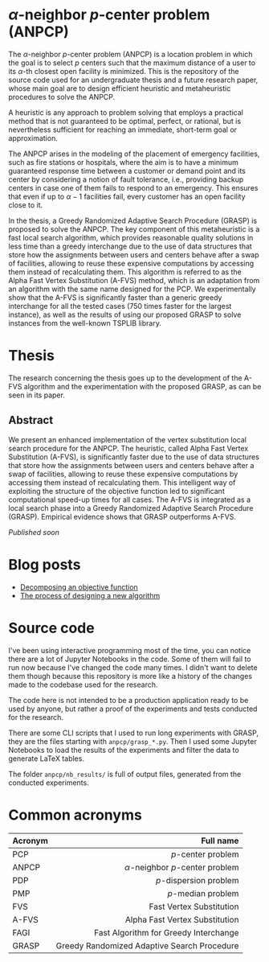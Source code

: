 # _α_-neighbor _p_-center problem (ANPCP)

The _α_-neighbor _p_-center problem (ANPCP) is a location problem in which the goal is to select $p$ centers such that the maximum distance of a user to its $\alpha$-th closest open facility is minimized.
This is the repository of the source code used for an undergraduate thesis and a future research paper, whose main goal are to design efficient heuristic and metaheuristic procedures to solve the ANPCP.

A heuristic is any approach to problem solving that employs a practical method that is not guaranteed to be optimal, perfect, or rational, but is nevertheless sufficient for reaching an immediate, short-term goal or approximation.

The ANPCP arises in the modeling of the placement of emergency facilities, such as fire stations or hospitals, where the aim is to have a minimum guaranteed response time between a customer or demand point and its center by considering a notion of fault tolerance, i.e., providing backup centers in case one of them fails to respond to an emergency.
This ensures that even if up to $\alpha - 1$ facilities fail, every customer has an open facility close to it.

In the thesis, a Greedy Randomized Adaptive Search Procedure (GRASP) is proposed to solve the ANPCP.
The key component of this metaheuristic is a fast local search algorithm, which provides reasonable quality solutions in less time than a greedy interchange due to the use of data structures that store how the assignments between users and centers behave after a swap of facilities, allowing to reuse these expensive computations by accessing them instead of recalculating them.
This algorithm is referred to as the Alpha Fast Vertex Substitution (A-FVS) method, which is an adaptation from an algorithm with the same name designed for the PCP.
We experimentally show that the A-FVS is significantly faster than a generic greedy interchange for all the tested cases (750 times faster for the largest instance), as well as the results of using our proposed GRASP to solve instances from the well-known TSPLIB library.

# Thesis

The research concerning the thesis goes up to the development of the A-FVS algorithm and the experimentation with the proposed GRASP, as can be seen in its paper.

## Abstract

We present an enhanced implementation of the vertex substitution local search procedure for the ANPCP.
The heuristic, called Alpha Fast Vertex Substitution (A-FVS), is significantly faster due to the use of data structures that store how the assignments between users and centers behave after a swap of facilities, allowing to reuse these expensive computations by accessing them instead of recalculating them.
This intelligent way of exploiting the structure of the objective function led to significant computational speed-up times for all cases.
The A-FVS is integrated as a local search phase into a Greedy Randomized Adaptive Search Procedure (GRASP).
Empirical evidence shows that GRASP outperforms A-FVS.

*Published soon*

# Blog posts

- [Decomposing an objective function](https://netotz.github.io/posts/decomposing-of/)
- [The process of designing a new algorithm](https://netotz.github.io/posts/a-fvs/)

# Source code

I've been using interactive programming most of the time, you can notice there are a lot of Jupyter Notebooks in the code.
Some of them will fail to run now because I've changed the code many times.
I didn't want to delete them though because this repository is more like a history of the changes made to the codebase used for the research.

The code here is not intended to be a production application ready to be used by anyone, but rather a proof of the experiments and tests conducted for the research.

There are some CLI scripts that I used to run long experiments with GRASP, they are the files starting with `anpcp/grasp_*.py`.
Then I used some Jupyter Notebooks to load the results of the experiments and filter the data to generate LaTeX tables.

The folder `anpcp/nb_results/` is full of output files, generated from the conducted experiments.

# Common acronyms

| Acronym |                                   Full name |
| :------ | ------------------------------------------: |
| PCP     |                          $p$-center problem |
| ANPCP   |        $\alpha$-neighbor $p$-center problem |
| PDP     |                      $p$-dispersion problem |
| PMP     |                          $p$-median problem |
| FVS     |                    Fast Vertex Substitution |
| A-FVS   |              Alpha Fast Vertex Substitution |
| FAGI    |       Fast Algorithm for Greedy Interchange |
| GRASP   | Greedy Randomized Adaptive Search Procedure |
